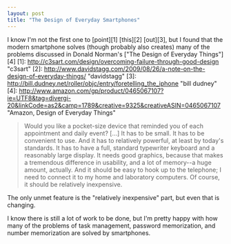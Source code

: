 ```yaml
---
layout: post
title: "The Design of Everyday Smartphones"
---
```


I know I'm not the first one to [point][1] [this][2] [out][3], but I found that the modern smartphone solves (though probably also creates) many of the problems discussed in Donald Norman's ["The Design of Everyday Things"][4]
[1]: http://c3sart.com/design/overcoming-failure-through-good-design "c3sart" 
[2]: http://www.davidstagg.com/2009/08/26/a-note-on-the-design-of-everyday-things/ "davidstagg"
[3]: http://bill.dudney.net/roller/objc/entry/foretelling_the_iphone "bill dudney"
[4]: http://www.amazon.com/gp/product/0465067107?ie=UTF8&tag=divergi-20&linkCode=as2&camp=1789&creative=9325&creativeASIN=0465067107 "Amazon, Design of Everyday Things"

> Would you like a pocket-size device that reminded you of each 
> appointment and daily event? [...] It has to be small. It has to be 
> convenient to use. And it has to relatively powerful, at least by 
> today's standards. It has to have a full, standard typewriter keyboard 
> and a reasonably large display. It needs good graphics, because that 
> makes a tremendous difference in usability, and a lot of memory--a huge 
> amount, actually. And it should be easy to hook up to the telephone; I 
> need to connect it to my home and laboratory computers. Of course, it 
> should be relatively inexpensive.

The only unmet feature is the "relatively inexpensive" part, but even that is changing.

I know there is still a lot of work to be done, but I'm pretty happy with how many of the problems of task management, password memorization, and number memorization are solved by smartphones.
